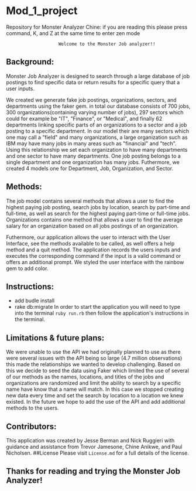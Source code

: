 # Mod_1_project
Repository for Monster Analyzer
Chine: if you are reading this please press command, K, and Z at the same time to enter zen mode

                        Welcome to the Monster Job analyzer!!
## Background:
Monster Job Analyzer is designed to search through a large database of job postings to find specific data or return results for a specific query that a user inputs. 
       
We created we generate fake job postings, organizations, sectors, and departments using the faker gem.
in total our database consists of 700 jobs, 300 organizations(containing varying number of jobs), 297 sectors which could for example be "IT", "Finance", or "Medical", and finally 62 departments linking specific
parts of an organizations to a sector and a job posting to a specific department. In our model their are many sectors which one may call a "field" and many organizations, a large organization such as IBM may have many jobs in many areas such as "financial" and "tech". Using this relationship we set each organization to have many departments and one sector to have many departments. One job posting belongs to a single department and one organization has many jobs. Futhermore, we created 4 models one for Department, Job, Organization, and Sector. 

## Methods:

The job model contains several methods that allows a user to find the highest paying job posting, search jobs by location, search by part-time and full-time, as well as search for the highest paying part-time or full-time jobs. 
Organizations contains one method that allows a user to find the average salary for an organization based on all jobs postings of an organization. 

Futhermore, our application allows the user to interact with the User Interface, see the methods available to be called, as well offers a help method and a quit method. The application records the users inputs and executes the corresponding command if the input is a valid command or  offers an additional prompt. We styled the user interface with the rainbow gem to add color. 
    
## Instructions:
- add budle install
- rake db:migrate 
In order to start the application you will need to type into the terminal `ruby run.rb` then follow the application's instructions in the terminal. 

## Limitations & future plans:

We were unable to use the API we had originally planned to use as there were several issues with the API being so large (4.7 million observations) this made the relationships we wanted to develop challenging. Based on this we decide to seed the data using Faker which limited the use of several of our methods as the names, locations, and  titles of the jobs and organizations are randomized and limit the ability to search by a specific name have know that a name will match. In this case we stopped creating new data every time and set the search by location to a location we knew existed. In the future we hope to add the use of the API and add additional methods to the users. 

## Contributors:
This application was created by Jesse Berman and Nick Ruggieri with guidance and assistance from Trevor Jamesone, Chine Anikwe, and Paul Nicholsen.
##License 
Please visit `License.md` for a full details of the license. 

## Thanks for reading and trying the Monster Job Analyzer!







    

    


